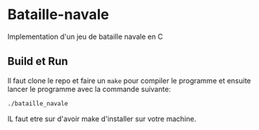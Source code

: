 # Bataille-navale
Implementation d'un jeu de bataille navale en C

## Build et Run

Il faut clone le repo et faire un ```make``` pour compiler le programme et ensuite lancer le programme avec la commande suivante:  

```bash
./bataille_navale
```
IL faut etre sur d'avoir make d'installer sur votre machine.
